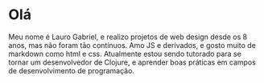 # Olá

Meu nome é Lauro Gabriel, e realizo projetos de web design desde os 8 anos, mas não foram tão contínuos. Amo JS e derivados, e gosto muito de markdown como html e css.
Atualmente estou sendo tutorado para se tornar um desenvolvedor de Clojure, e aprender boas práticas em campos de desenvolvimento de programação.
